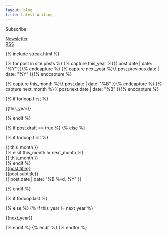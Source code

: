 ```yaml
---
layout: blog
title: Latest Writing
---
```


Subscribe:
<div class="flex f5">
<div class="w-50 pa3 bg-newgreen-light mr2"><i data-feather="mail" class="h1 pr2 v-mid"></i> <a href="https://newsletter.tomcritchlow.com/" class="link black">Newsletter</a></div>
<div class="w-50 pa3 bg-newgreen-light ml2"><i data-feather="rss" class="h1 pr2 v-mid"></i> <a href="https://tomcritchlow.com/feed" class="link black">RSS</a></div>
</div>

{% include streak.html %}

{% for post in site.posts  %}
{% capture this_year %}{{ post.date | date: "%Y" }}{% endcapture %}
{% capture next_year %}{{ post.previous.date | date: "%Y" }}{% endcapture %}

{% capture this_month %}{{ post.date | date: "%B" }}{% endcapture %}
{% capture next_month %}{{ post.next.date | date: "%B" }}{% endcapture %}

{% if forloop.first %}
<div id="{{ this_year }}-ref" class="b f4 pv2">{{this_year}}</div>

{% endif %}

{% if post.draft == true %}
{% else %}

{% if forloop.first %}
<div class="f7 ttu black-70 b pt4">{{ this_month }}</div>
{% elsif this_month != next_month %}
<div class="f7 ttu black-70 b pt4">{{ this_month }}</div>
{% endif %}

<div class="flex flex-wrap w-100 pv2 justify-between f5">
  <div class="w-100 w-auto-l">
  <a class="link newgreen b" href="https://tomcritchlow.com{{post.url}}">{{post.title}}</a>
  <br><span class="black-50 i">{{post.subtitle}}</span>
  </div>
  <div class="black-50 f6 tr">{{ post.date | date: "%B %-d, %Y" }}
  <br><span class="black-50 f6"  data-page-id="http://tomcritchlow.com{{post.url}}"><a class="link black-50" id="commentolink" href="{{ post.url }}#commento"></a></span></div>
</div>

{% endif %}



{% if forloop.last %}

{% else %}
{% if this_year != next_year %}
<div id="{{ next_year }}-ref" class="b f4 pv2">{{next_year}}</div>

{% endif %}
{% endif %}
{% endfor %}


<script>
window.commentoCustomText = function(count) {
  if(count === 0) {
    return "";
  } else if (count === 1) {
    return "⚡ 1 comment";
  } else {
    return "⚡ "+ count + " comments";
  }
}
</script>
<script src="https://cdn.commento.io/js/count.js" data-custom-text="window.commentoCustomText"></script>
